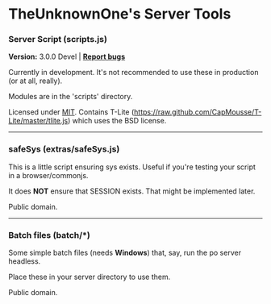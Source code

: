 # TheUnknownOne's Server Tools

### Server Script (scripts.js)
<b>Version:</b> 3.0.0 Devel | **[Report bugs](issues/)**

Currently in development. It's not recommended to use these in production (or at all, really).

Modules are in the 'scripts' directory.

Licensed under [MIT](LICENSE.txt). Contains T-Lite (https://raw.github.com/CapMousse/T-Lite/master/tlite.js) which uses the BSD license.

---

### safeSys (extras/safeSys.js)

This is a little script ensuring sys exists. Useful if you're testing your script in a browser/commonjs.

It does **NOT** ensure that SESSION exists. That might be implemented later.

Public domain.

---

### Batch files (batch/*)

Some simple batch files (needs **Windows**) that, say, run the po server headless.

Place these in your server directory to use them.

Public domain.